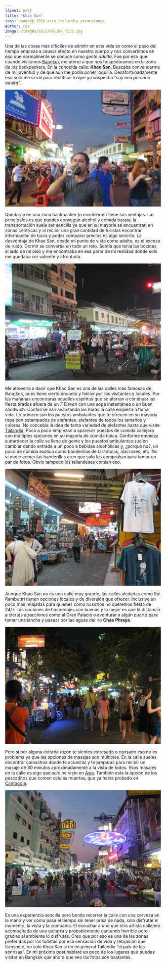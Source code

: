 ```yaml
---
layout: post
title: "Khao San"
tags: bangkok 2016 asia tailandia atracciones
author: rox
image: /images/2017/06/IMG_7555.jpg
---
```

Una de las cosas más difíciles de admitir en esta vida es como el paso del tiempo empieza a causar efecto en nuestro cuerpo y nos convertimos en eso que normalmente se conoce como *gente adulta*. Fue por eso que cuando visitamos [Bangkok](/tag/bangkok) me aferre a que nos hospedáramos en la zona de los backpackers. En la conocida  calle: **Khao San**. Buscaba convencerme de mi juventud y de que aún me podía poner loquilla. Desafortunadamente eso solo me sirvió para rectificar lo que ya sospecha *“soy una persona adulta”*.

![Geo disfrutando de una cerveza](/images/2017/06/IMG_7323.jpg)

Quedarse en una zona backpacker (o mochileros) tiene sus ventajas. Las principales es que puedes conseguir alcohol y comida barata, la transportación suele ser sencilla ya que en su mayoría se encuentran en zonas céntricas y al recibir una gran cantidad de turistas encontrar información de tours y poder comparar precios es algo sencillo. La desventaja de Khao San, desde mi punto de vista como adulto, es el exceso de ruido. Dormir se convertía en todo un reto. Sentía que tenía las bocinas al lado de mi oído y me encontraba en esa parte de mi realidad donde solo me quedaba ser valiente y afrontarla. 

![Comenzando la noche en Khao San](/images/2017/06/IMG_7328.jpg)

Me atrevería a decir que Khao San es una de las calles más famosas de Bangkok, pues tiene cierto encanto y folclor por los visitantes y locales. Por las mañanas encontrarás aquellos espíritus que se aferran a continuar las fiesta tirados afuera de un *7 Eleven* con una sopa instantánea o un buen sándwich. Conforme van avanzando las horas la calle empieza a tomar vida. Lo primero son los puestos ambulantes que te ofrecen en su mayoría ropa con estampados de elefantes, elefantes de todos los tamaños y colores. No concebía la idea de tanta variedad de elefantes hasta que visite [Tailandia](/tag/tailandia). Poco a poco empiezan a aparecer puestos de comida callejera con múltiples opciones en su mayoría de comida típica. Conforme empieza a atardecer la calle se llena de gente y los puestos ambulantes suelen cambiar dando entrada a un poco a bebidas alcohólicas y, ¿porqué no?, un poco de comida exótica como banderillas de tarántulas, alacranes, etc. No vi nadie comer las banderillas creo que solo las compraban para tomar un par de fotos. Obvio tampoco los tailandeses comían eso.

![Imparable vendimia de cosas de elefantes](/images/2017/06/IMG_7348.jpg)

Aunque Khao San no es una calle muy grande, las calles aledañas como Soi Rambuttri tienen opciones locales y de diversión que ofrecer. Inclusive un poco más relajadas para quienes como nosotros no queremos fiesta de 24/7. Las opciones de hospedajes son buenas y lo mejor es que la distancia a ciertas atracciones como al Gran Palacio o aventurar a algún puerto para tomar una lancha y pasear por las aguas del río **Chao Phraya**.

![Calle Rambuttri](/images/2017/06/IMG_7345.jpg)

Pero si por alguna extraña razón te sientes estresado o cansado eso no es problema ya que las opciones de masajes son múltiples. En la calle sueles encontrar camastros donde te acuestas y te preparas para recibir un masaje de 30 minutos aproximadamente a la vista de todos. Esos masajes en la calle es algo que solo he visto en [Asia](/tag/asia). También esta la opcion de los pescaditos que comen celulas muertas, que ya había probado en [Cambodia](/tag/cambodia).

![Relajarse bajo las luces de neon](/images/2017/06/IMG_7321.jpg)

Es una experiencia sencilla pero bonita recorrer la calle con una cerveza en la mano y ver cómo pasa el tiempo sin tener prisa de nada, solo disfrutar el momento, la vista y la compañía. El escuchar a uno que otro artista callejero acompañado de una guitarra y probablemente cantando horrible pero gracias al ambiente lo disfrutas. Creo que por eso es una de las zonas preferidas por los turistas por esa sensación de vida y relajación que transmite, no solo Khao San si no en general Tailandia “el país de las sonrisas”. En mi próximo post hablaré un poco de los lugares que puedes visitar en Bangkok que ahora que veo las fotos son bastantes.
 
